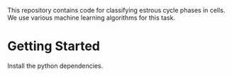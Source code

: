 This repository contains code for classifying estrous cycle phases in cells. We use various machine learning algorithms for this task.


# Getting Started
Install the python dependencies.
